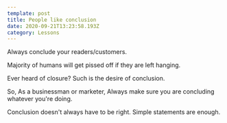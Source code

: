 ```yaml
---
template: post
title: People like conclusion
date: 2020-09-21T13:23:58.193Z
category: Lessons
---
```

Always conclude your readers/customers.

Majority of humans will get pissed off if they are left hanging. 

Ever heard of closure? Such is the desire of conclusion. 

So, As a businessman or marketer, Always make sure you are concluding whatever you're doing.

Conclusion doesn't always have to be right. Simple statements are enough. 
